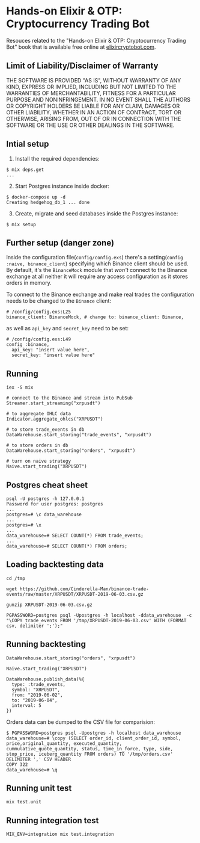 # Hands-on Elixir & OTP: Cryptocurrency Trading Bot

Resouces related to the "Hands-on Elixir & OTP: Cryptocurrency Trading Bot" book that is available free online at [elixircryptobot.com](https://www.elixircryptobot.com).

## Limit of Liability/Disclaimer of Warranty

THE SOFTWARE IS PROVIDED "AS IS", WITHOUT WARRANTY OF ANY KIND, EXPRESS OR IMPLIED, INCLUDING BUT NOT LIMITED TO THE WARRANTIES OF MERCHANTABILITY, FITNESS FOR A PARTICULAR PURPOSE AND NONINFRINGEMENT. IN NO EVENT SHALL THE AUTHORS OR COPYRIGHT HOLDERS BE LIABLE FOR ANY CLAIM, DAMAGES OR OTHER LIABILITY, WHETHER IN AN ACTION OF CONTRACT, TORT OR OTHERWISE, ARISING FROM, OUT OF OR IN CONNECTION WITH THE SOFTWARE OR THE USE OR OTHER DEALINGS IN THE SOFTWARE.


## Intial setup

1. Install the required dependencies:

```
$ mix deps.get
...
```

2. Start Postgres instance inside docker:

```
$ docker-compose up -d
Creating hedgehog_db_1 ... done
```

3. Create, migrate and seed databases inside the Postgres instance:

```
$ mix setup
```

## Further setup (danger zone)

Inside the configuration file(`config/config.exs`) there's a setting(`config :naive, binance_client`) specifying which Binance client should be used. By default, it's the `BinanceMock` module that *won't* connect to the Binance exchange at all neither it will require any access configuration as it stores orders in memory.

To connect to the Binance exchange and make real trades the configuration needs to be changed to the `Binance` client:

```
# /config/config.exs:L25
binance_client: BinanceMock, # change to: binance_client: Binance,
```

as well as `api_key` and `secret_key` need to be set:

```
# /config/config.exs:L49
config :binance,
  api_key: "insert value here",
  secret_key: "insert value here"
```

## Running

```
iex -S mix

# connect to the Binance and stream into PubSub
Streamer.start_streaming("xrpusdt")

# to aggregate OHLC data
Indicator.aggregate_ohlcs("XRPUSDT")

# to store trade_events in db
DataWarehouse.start_storing("trade_events", "xrpusdt")

# to store orders in db
DataWarehouse.start_storing("orders", "xrpusdt")

# turn on naive strategy
Naive.start_trading("XRPUSDT")
```

## Postgres cheat sheet

```
psql -U postgres -h 127.0.0.1
Password for user postgres: postgres
...
postgres=# \c data_warehouse
...
postgres=# \x
...
data_warehouse=# SELECT COUNT(*) FROM trade_events;
...
data_warehouse=# SELECT COUNT(*) FROM orders;
```

## Loading backtesting data

```
cd /tmp

wget https://github.com/Cinderella-Man/binance-trade-events/raw/master/XRPUSDT/XRPUSDT-2019-06-03.csv.gz

gunzip XRPUSDT-2019-06-03.csv.gz

PGPASSWORD=postgres psql -Upostgres -h localhost -ddata_warehouse  -c "\COPY trade_events FROM '/tmp/XRPUSDT-2019-06-03.csv' WITH (FORMAT csv, delimiter ';');"

```

## Running backtesting

```
DataWarehouse.start_storing("orders", "xrpusdt")

Naive.start_trading("XRPUSDT")

DataWarehouse.publish_data(%{
  type: :trade_events,
  symbol: "XRPUSDT",
  from: "2019-06-02",
  to: "2019-06-04",
  interval: 5
})
```

Orders data can be dumped to the CSV file for comparision:

```
$ PGPASSWORD=postgres psql -Upostgres -h localhost data_warehouse
data_warehouse=# \copy (SELECT order_id, client_order_id, symbol, price,original_quantity, executed_quantity, cummulative_quote_quantity, status, time_in_force, type, side, stop_price, iceberg_quantity FROM orders) TO '/tmp/orders.csv' DELIMITER ',' CSV HEADER
COPY 322
data_warehouse=# \q
```

## Running unit test

```
mix test.unit
```

## Running integration test

```
MIX_ENV=integration mix test.integration
```
